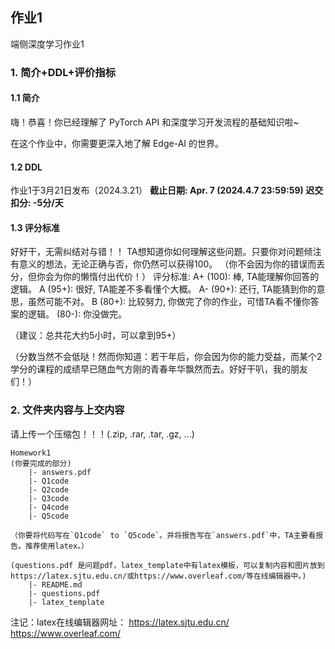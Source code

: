 ## 作业1
端侧深度学习作业1


### 1. 简介+DDL+评价指标

#### 1.1 简介

嗨！恭喜！你已经理解了 PyTorch API 和深度学习开发流程的基础知识啦~

在这个作业中，你需要更深入地了解 Edge-AI 的世界。

#### 1.2 DDL
作业1于3月21日发布（2024.3.21）
<b>截止日期: Apr. 7 (2024.4.7 23:59:59)
迟交扣分: -5分/天</b>

#### 1.3 评分标准


好好干，无需纠结对与错！！
TA想知道你如何理解这些问题。只要你对问题倾注有意义的想法，无论正确与否，你仍然可以获得100。 （你不会因为你的错误而丢分，但你会为你的懒惰付出代价！）
评分标准:
A+ (100): 棒, TA能理解你回答的逻辑。
A (95+): 很好, TA能差不多看懂个大概。
A- (90+): 还行, TA能猜到你的意思，虽然可能不对。
B (80+): 比较努力, 你做完了你的作业，可惜TA看不懂你答案的逻辑。
(80-): 你没做完。

（建议：总共花大约5小时，可以拿到95+）

（分数当然不会低哒！然而你知道：若干年后，你会因为你的能力受益，而某个2学分的课程的成绩早已随血气方刚的青春年华飘然而去。好好干叭，我的朋友们！）

### 2. 文件夹内容与上交内容
请上传一个压缩包！！！(.zip, .rar, .tar, .gz, ...)

~~~
Homework1
(你要完成的部分)
    |- answers.pdf
    |- Q1code
    |- Q2code
    |- Q3code
    |- Q4code
    |- Q5code

（你要将代码写在`Q1code` to `Q5code`。并将报告写在`answers.pdf`中，TA主要看报告。推荐使用latex。）

(questions.pdf 是问题pdf，latex_template中有latex模板，可以复制内容和图片放到https://latex.sjtu.edu.cn/或https://www.overleaf.com/等在线编辑器中。)
    |- README.md
    |- questions.pdf
    |- latex_template
~~~


注记：latex在线编辑器网址：
https://latex.sjtu.edu.cn/
https://www.overleaf.com/
